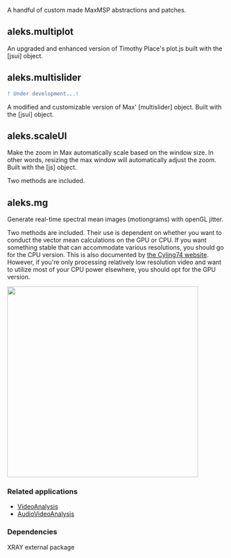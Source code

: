 A handful of custom made MaxMSP abstractions and patches.

## aleks.multiplot

An upgraded and enhanced version of Timothy Place's plot.js built with the [jsui] object.

## aleks.multislider

```diff
! Under development...!
```

A modified and customizable version of Max' [multislider] object. Built with the [jsui] object.

## aleks.scaleUI

Make the zoom in Max automatically scale based on the window size. In other words, resizing the max window will automatically adjust the zoom. Built with the [js] object.

Two methods are included.

## aleks.mg

Generate real-time spectral mean images (motiongrams) with openGL jitter.

Two methods are included. Their use is dependent on whether you want to conduct the vector mean calculations on the GPU or CPU. If you want something stable that can accommodate various resolutions, you should go for the CPU version. This is also documented by [the Cyling74 website](https://cycling74.com/tutorials/best-practices-in-jitter-part-1). However, if you're only processing relatively low resolution video and want to utilize most of your CPU power elsewhere, you should opt for the GPU version.

<p align="left">
 <img src="img/figure.gif" width=440>
</p>

### Related applications

- [VideoAnalysis](https://github.com/fourMs/VideoAnalysis)
- [AudioVideoAnalysis](https://github.com/fourMs/AudioVideoAnalysis)

### Dependencies

XRAY external package
